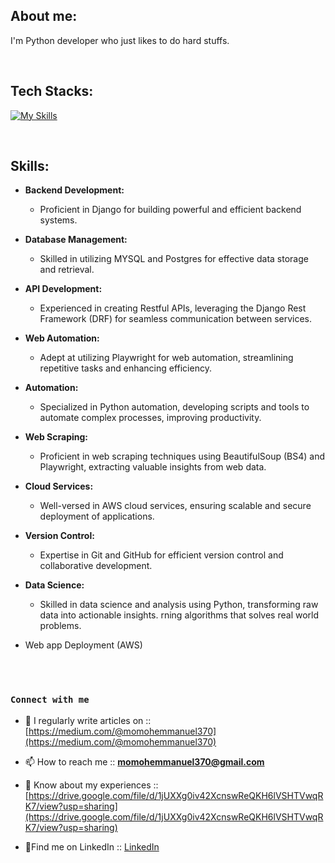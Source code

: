 ## About me:
I'm Python developer who just likes to do hard stuffs.


<br>

## Tech Stacks:

[![My Skills](https://skillicons.dev/icons?i=django,git,mysql,postgres,postman,py,regex,sqlite)](https://skillicons.dev)


<br>

## Skills:

- **Backend Development:**
  - Proficient in Django for building powerful and efficient backend systems.

- **Database Management:**
  - Skilled in utilizing MYSQL and Postgres for effective data storage and retrieval.

- **API Development:**
  - Experienced in creating Restful APIs, leveraging the Django Rest Framework (DRF) for seamless communication between services.

- **Web Automation:**
  - Adept at utilizing Playwright for web automation, streamlining repetitive tasks and enhancing efficiency.

- **Automation:**
  - Specialized in Python automation, developing scripts and tools to automate complex processes, improving productivity.

- **Web Scraping:**
  - Proficient in web scraping techniques using BeautifulSoup (BS4) and Playwright, extracting valuable insights from web data.

- **Cloud Services:**
  - Well-versed in AWS cloud services, ensuring scalable and secure deployment of applications.

- **Version Control:**
  - Expertise in Git and GitHub for efficient version control and collaborative development.

- **Data Science:**
  - Skilled in data science and analysis using Python, transforming raw data into actionable insights.
rning algorithms that solves real world problems. 
- Web app Deployment (AWS)
<br>
<br>

### `Connect with me`

- 📝 I regularly write articles on :: [https://medium.com/@momohemmanuel370](https://medium.com/@momohemmanuel370)

- 📫 How to reach me ::  **momohemmanuel370@gmail.com**

- 📄 Know about my experiences :: [https://drive.google.com/file/d/1jUXXg0iv42XcnswReQKH6lVSHTVwqRK7/view?usp=sharing](https://drive.google.com/file/d/1jUXXg0iv42XcnswReQKH6lVSHTVwqRK7/view?usp=sharing)

- 📄Find me on LinkedIn ::  [LinkedIn](https://www.linkedin.com/in/emmmanuelmomoh/)



